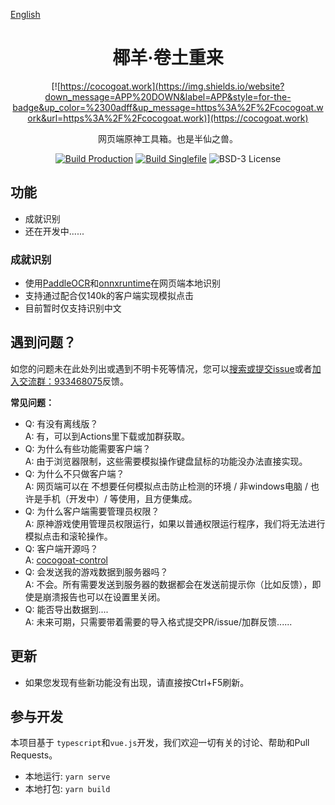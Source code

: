[English](README_en.md)
<div align="center">

# 椰羊·卷土重来
[![https://cocogoat.work](https://img.shields.io/website?down_message=APP%20DOWN&label=APP&style=for-the-badge&up_color=%2300adff&up_message=https%3A%2F%2Fcocogoat.work&url=https%3A%2F%2Fcocogoat.work)](https://cocogoat.work)

网页端原神工具箱。也是半仙之兽。

[![Build Production](https://img.shields.io/github/workflow/status/YuehaiTeam/cocogoat/Build%20Production?style=for-the-badge)](https://github.com/YuehaiTeam/cocogoat-web/actions/workflows/build-production.yml)
[![Build Singlefile](https://img.shields.io/github/workflow/status/YuehaiTeam/cocogoat/Build%20SingleFile?label=SINGLEFILE&style=for-the-badge)](https://github.com/YuehaiTeam/cocogoat-web/actions/workflows/build-production.yml)
![BSD-3 License](https://img.shields.io/github/license/YuehaiTeam/cocogoat?style=for-the-badge)

</div>

## 功能
 - 成就识别
 - 还在开发中......

### 成就识别
 - 使用[PaddleOCR](https://github.com/PaddlePaddle/PaddleOCR)和[onnxruntime](https://onnx.ai)在网页端本地识别
 - 支持通过配合仅140k的客户端实现模拟点击
 - 目前暂时仅支持识别中文

## 遇到问题？
如您的问题未在此处列出或遇到不明卡死等情况，您可以[搜索或提交issue](issues)或者[加入交流群：933468075](https://jq.qq.com/?_wv=1027&k=Pl2MFHcA)反馈。

**常见问题：**
 - Q: 有没有离线版？  
   A: 有，可以到Actions里下载或加群获取。
 - Q: 为什么有些功能需要客户端？  
   A: 由于浏览器限制，这些需要模拟操作键盘鼠标的功能没办法直接实现。
 - Q: 为什么不只做客户端？  
   A: 网页端可以在 不想要任何模拟点击防止检测的环境 / 非windows电脑 / 也许是手机（开发中）/ 等使用，且方便集成。
 - Q: 为什么客户端需要管理员权限？  
   A: 原神游戏使用管理员权限运行，如果以普通权限运行程序，我们将无法进行模拟点击和滚轮操作。
 - Q: 客户端开源吗？  
   A: [cocogoat-control](https://github.com/YuehaiTeam/cocogoat-control)
 - Q: 会发送我的游戏数据到服务器吗？  
   A: 不会。所有需要发送到服务器的数据都会在发送前提示你（比如反馈），即使是崩溃报告也可以在设置里关闭。
 - Q: 能否导出数据到....  
   A: 未来可期，只需要带着需要的导入格式提交PR/issue/加群反馈......

## 更新
 - 如果您发现有些新功能没有出现，请直接按Ctrl+F5刷新。  

## 参与开发 
本项目基于 `typescript`和`vue.js`开发，我们欢迎一切有关的讨论、帮助和Pull Requests。  
 - 本地运行: `yarn serve`
 - 本地打包: `yarn build`